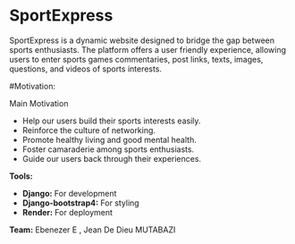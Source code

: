 # SportExpress
SportExpress is a dynamic website designed to bridge the gap between sports enthusiasts. The platform offers a user friendly experience, allowing users to enter sports games commentaries,  post links, texts, images, questions, and videos of sports interests. 

#Motivation:

Main Motivation
* Help our users build  their sports  interests easily.
* Reinforce the culture of networking.
* Promote healthy living and good mental health.
* Foster camaraderie among sports enthusiasts. 
* Guide our users back through their experiences.
  
**Tools:**
* **Django:** For development 
* **Django-bootstrap4:** For styling 
* **Render:** For deployment

**Team:**
Ebenezer E , Jean De Dieu MUTABAZI


